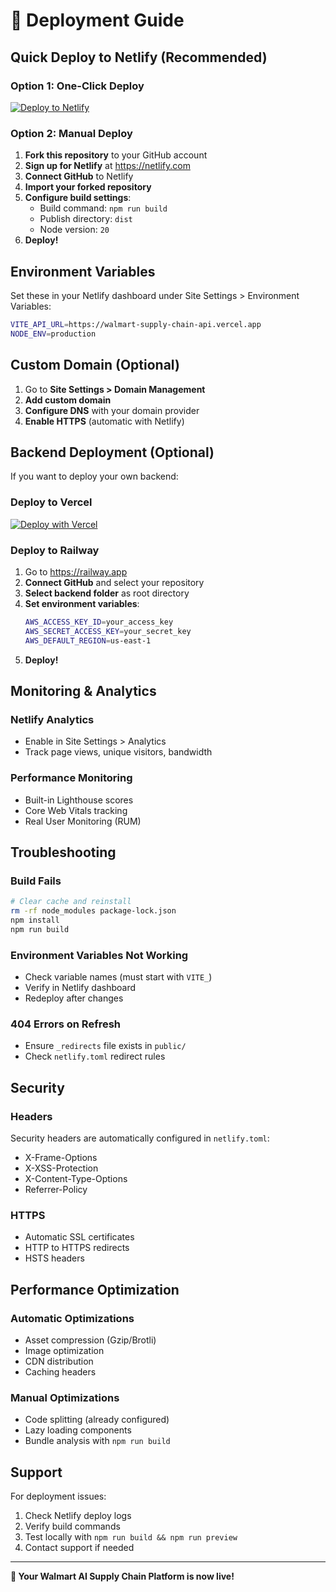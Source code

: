 # 🚀 Deployment Guide

## Quick Deploy to Netlify (Recommended)

### Option 1: One-Click Deploy
[![Deploy to Netlify](https://www.netlify.com/img/deploy/button.svg)](https://app.netlify.com/start/deploy?repository=https://github.com/YOUR_USERNAME/walmart-ai-supply-chain)

### Option 2: Manual Deploy

1. **Fork this repository** to your GitHub account
2. **Sign up for Netlify** at https://netlify.com
3. **Connect GitHub** to Netlify
4. **Import your forked repository**
5. **Configure build settings**:
   - Build command: `npm run build`
   - Publish directory: `dist`
   - Node version: `20`
6. **Deploy!**

## Environment Variables

Set these in your Netlify dashboard under Site Settings > Environment Variables:

```bash
VITE_API_URL=https://walmart-supply-chain-api.vercel.app
NODE_ENV=production
```

## Custom Domain (Optional)

1. Go to **Site Settings > Domain Management**
2. **Add custom domain**
3. **Configure DNS** with your domain provider
4. **Enable HTTPS** (automatic with Netlify)

## Backend Deployment (Optional)

If you want to deploy your own backend:

### Deploy to Vercel
[![Deploy with Vercel](https://vercel.com/button)](https://vercel.com/new/clone?repository-url=https://github.com/YOUR_USERNAME/walmart-ai-supply-chain&project-name=walmart-supply-chain-api&repository-name=walmart-supply-chain-backend&root-directory=backend)

### Deploy to Railway
1. Go to https://railway.app
2. **Connect GitHub** and select your repository
3. **Select backend folder** as root directory
4. **Set environment variables**:
   ```bash
   AWS_ACCESS_KEY_ID=your_access_key
   AWS_SECRET_ACCESS_KEY=your_secret_key
   AWS_DEFAULT_REGION=us-east-1
   ```
5. **Deploy!**

## Monitoring & Analytics

### Netlify Analytics
- Enable in Site Settings > Analytics
- Track page views, unique visitors, bandwidth

### Performance Monitoring
- Built-in Lighthouse scores
- Core Web Vitals tracking
- Real User Monitoring (RUM)

## Troubleshooting

### Build Fails
```bash
# Clear cache and reinstall
rm -rf node_modules package-lock.json
npm install
npm run build
```

### Environment Variables Not Working
- Check variable names (must start with `VITE_`)
- Verify in Netlify dashboard
- Redeploy after changes

### 404 Errors on Refresh
- Ensure `_redirects` file exists in `public/`
- Check `netlify.toml` redirect rules

## Security

### Headers
Security headers are automatically configured in `netlify.toml`:
- X-Frame-Options
- X-XSS-Protection
- X-Content-Type-Options
- Referrer-Policy

### HTTPS
- Automatic SSL certificates
- HTTP to HTTPS redirects
- HSTS headers

## Performance Optimization

### Automatic Optimizations
- Asset compression (Gzip/Brotli)
- Image optimization
- CDN distribution
- Caching headers

### Manual Optimizations
- Code splitting (already configured)
- Lazy loading components
- Bundle analysis with `npm run build`

## Support

For deployment issues:
1. Check Netlify deploy logs
2. Verify build commands
3. Test locally with `npm run build && npm run preview`
4. Contact support if needed

---

**🎉 Your Walmart AI Supply Chain Platform is now live!**